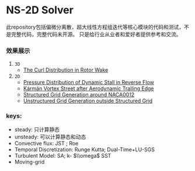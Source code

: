 # NS-2D Solver
此repository包括偏微分离散，超大线性方程组迭代等核心模块的代码和测试，不是完整代码，完整代码未开源。
只是给行业从业者和爱好者提供参考和交流。

### 效果展示
1. `3D`
   - [The Curl Distribution in Rotor Wake](http://v.youku.com/v_show/id_XMTY0NzM1MDQyMA==.html)
2. `2D`
   - [Pressure Distribution of Dynamic Stall in Reverse Flow](http://v.youku.com/v_show/id_XMTYxOTU0MzQ5Mg==.html)</br>
   - [Kármán Vortex Street after Aerodynamic Trailing Edge](http://v.youku.com/v_show/id_XMTYxOTU0MzgyNA==.html)</br>
   - [Structured Grid Generation around NACA0012](http://v.youku.com/v_show/id_XMTYxOTU0NDUzMg==.html)</br>
   - [Unstructured Grid Generation outside Structured Grid](http://v.youku.com/v_show/id_XMTYxOTU0NDc2OA==.html)

### keys:
- steady: 只计算静态
- unsteady: 可以计算静态和动态
- Convective flux: JST ; Roe
- Temporal Discretization: Runge Kutta; Dual-Time+LU-SGS
- Turbulent Model: SA; k- $\\omega$ SST
- Moving-grid
